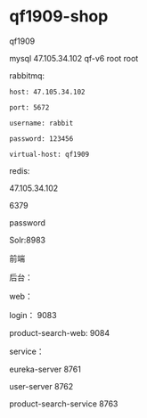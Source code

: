 # qf1909-shop
qf1909



mysql
47.105.34.102
qf-v6
root
root


rabbitmq:

    host: 47.105.34.102
    
    port: 5672
    
    username: rabbit
    
    password: 123456
    
    virtual-host: qf1909
  
    
redis:

 47.105.34.102
 
 6379
 
 password
 
 
Solr:8983
 
 
 前端
 
 
 
 后台：
 
 web：
 
 login： 9083
 
 product-search-web:  9084
 
 
 
 
 service：
 
 eureka-server   8761
 
 user-server     8762
 
 product-search-service    8763
 
 
 
 
 
 
 
